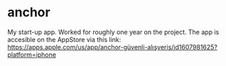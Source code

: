 # anchor
My start-up app. Worked for roughly one year on the project. The app is accesible on the AppStore via this link: https://apps.apple.com/us/app/anchor-güvenli-alışveriş/id1607981625?platform=iphone 
